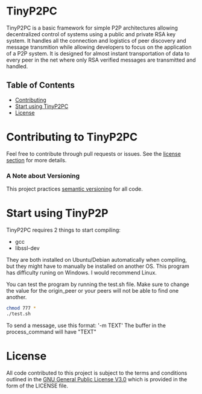 # TinyP2PC
TinyP2PC is a basic framework for simple P2P architectures allowing decentralized control of systems using a public and private RSA key system. It handles all the connection and logistics of peer discovery and message transmition while allowing developers to focus on the application of a P2P system. It is designed for almost instant transportation of data to every peer in the net where only RSA verified messages are transmitted and handled.

## Table of Contents

- [Contributing](#contributing-to-tinyp2pc)
- [Start using TinyP2PC](#start-using-TinyP2P)
- [License](#license)


# Contributing to TinyP2PC
Feel free to contribute through pull requests or issues. See the [license section](#license) for more details.

### A Note about Versioning

This project practices [semantic versioning](https://semver.org/) for all code.

# Start using TinyP2P
TinyP2PC requires 2 things to start compiling:
- gcc
- libssl-dev

They are both installed on Ubuntu/Debian automatically when compiling, but they might have to manually be installed on another OS. This program has difficulty runing on Windows. I would recommend Linux.

You can test the program by running the test.sh file. Make sure to change the value for the origin_peer or your peers will not be able to find one another.

```bash
chmod 777 *
./test.sh
```

To send a message, use this format: '-m TEXT'
The buffer in the process_command will have "TEXT"


# License

All code contributed to this project is subject to the terms and conditions outlined in the [GNU General Public License V3.0](https://www.gnu.org/licenses/gpl-3.0.en.html) which is provided in the form of the LICENSE file.
